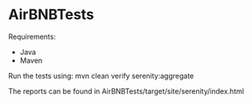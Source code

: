 # AirBNBTests
Requirements:
 - Java
 - Maven
 
 Run the tests using:
  mvn clean verify serenity:aggregate

The reports can be found in AirBNBTests/target/site/serenity/index.html
